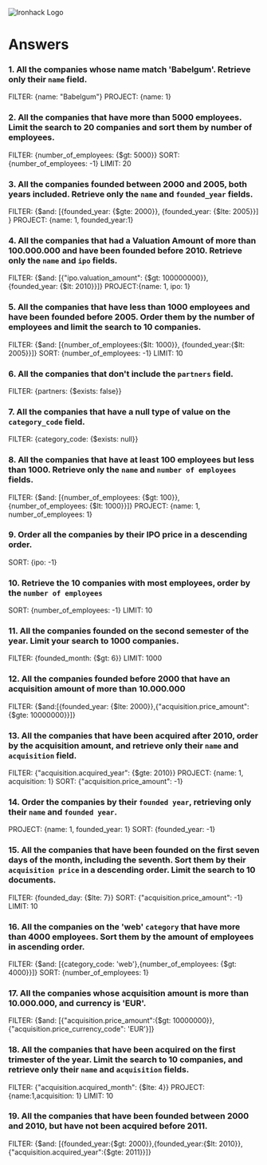 ![Ironhack Logo](https://i.imgur.com/1QgrNNw.png)

# Answers

### 1. All the companies whose name match 'Babelgum'. Retrieve only their `name` field.
FILTER: {name: "Babelgum"} PROJECT: {name: 1}

### 2. All the companies that have more than 5000 employees. Limit the search to 20 companies and sort them by **number of employees**.
FILTER: {number_of_employees: {$gt: 5000}}
SORT: {number_of_employees: -1}
LIMIT: 20

### 3. All the companies founded between 2000 and 2005, both years included. Retrieve only the `name` and `founded_year` fields.
FILTER: {$and: [{founded_year: {$gte: 2000}}, {founded_year: {$lte: 2005}}] }
PROJECT: {name: 1, founded_year:1}

### 4. All the companies that had a Valuation Amount of more than 100.000.000 and have been founded before 2010. Retrieve only the `name` and `ipo` fields.
FILTER: {$and: [{"ipo.valuation_amount": {$gt: 100000000}}, {founded_year: {$lt: 2010}}]}
PROJECT:{name: 1, ipo: 1}

### 5. All the companies that have less than 1000 employees and have been founded before 2005. Order them by the number of employees and limit the search to 10 companies.
FILTER: {$and: [{number_of_employees:{$lt: 1000}}, {founded_year:{$lt: 2005}}]}
SORT: {number_of_employees: -1}
LIMIT: 10

### 6. All the companies that don't include the `partners` field.
FILTER: {partners: {$exists: false}}

### 7. All the companies that have a null type of value on the `category_code` field.
FILTER: {category_code: {$exists: null}}

### 8. All the companies that have at least 100 employees but less than 1000. Retrieve only the `name` and `number of employees` fields.
FILTER: {$and: [{number_of_employees: {$gt: 100}}, {number_of_employees: {$lt: 1000}}]}
PROJECT: {name: 1, number_of_employees: 1}

### 9. Order all the companies by their IPO price in a descending order.
SORT: {ipo: -1}

### 10. Retrieve the 10 companies with most employees, order by the `number of employees`
SORT: {number_of_employees: -1}
LIMIT: 10

### 11. All the companies founded on the second semester of the year. Limit your search to 1000 companies.
FILTER: {founded_month: {$gt: 6}}
LIMIT: 1000

### 12. All the companies founded before 2000 that have an acquisition amount of more than 10.000.000
FILTER: {$and:[{founded_year: {$lte: 2000}},{"acquisition.price_amount": {$gte: 10000000}}]}


### 13. All the companies that have been acquired after 2010, order by the acquisition amount, and retrieve only their `name` and `acquisition` field.
FILTER: {"acquisition.acquired_year": {$gte: 2010}}
PROJECT: {name: 1, acquisition: 1}
SORT: {"acquisition.price_amount": -1}

### 14. Order the companies by their `founded year`, retrieving only their `name` and `founded year`.
PROJECT: {name: 1, founded_year: 1}
SORT: {founded_year: -1}

### 15. All the companies that have been founded on the first seven days of the month, including the seventh. Sort them by their `acquisition price` in a descending order. Limit the search to 10 documents.
FILTER: {founded_day: {$lte: 7}}
SORT: {"acquisition.price_amount": -1}
LIMIT: 10

### 16. All the companies on the 'web' `category` that have more than 4000 employees. Sort them by the amount of employees in ascending order.
FILTER: {$and: [{category_code: 'web'},{number_of_employees: {$gt: 4000}}]}
SORT: {number_of_employees: 1}

### 17. All the companies whose acquisition amount is more than 10.000.000, and currency is 'EUR'.
FILTER: {$and: [{"acquisition.price_amount":{$gt: 10000000}},{"acquisition.price_currency_code": 'EUR'}]}

### 18. All the companies that have been acquired on the first trimester of the year. Limit the search to 10 companies, and retrieve only their `name` and `acquisition` fields.
FILTER: {"acquisition.acquired_month": {$lte: 4}}
PROJECT: {name:1,acquisition: 1}
LIMIT: 10

### 19. All the companies that have been founded between 2000 and 2010, but have not been acquired before 2011.
FILTER: {$and: [{founded_year:{$gt: 2000}},{founded_year:{$lt: 2010}},{"acquisition.acquired_year":{$gte: 2011}}]}
